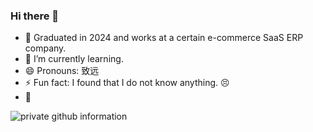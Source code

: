 <!--
**oddfar/oddfar** is a ✨ _special_ ✨ repository because its `README.md` (this file) appears on your GitHub profile.

Here are some ideas to get you started:

- 🔭 I’m currently working on ...
- 🌱 I’m currently learning ...
- 👯 I’m looking to collaborate on ...
- 🤔 I’m looking for help with ...
- 💬 Ask me about ...
- 📫 How to reach me: ...
- 😄 Pronouns: ...
- ⚡ Fun fact: ...
-->

### Hi there 👋

- 🔭 Graduated in 2024 and works at a certain e-commerce SaaS ERP company.
- 🌱 I’m currently learning.
- 😄 Pronouns: 致远
- ⚡ Fun fact: I found that I do not know anything. 😣
- 💬 


![private github information](https://github-readme-stats.vercel.app/api?username=oddfar&show_icons=true&theme=Gradient)

